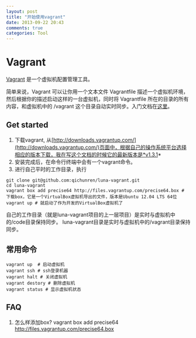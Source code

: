 ```yaml
---
layout: post
title: "开始使用vagrant"
date: 2013-09-22 20:43
comments: true
categories: Tool 
---
```


# Vagrant

[Vagrant](http://www.vagrantup.com/) 是一个虚拟机配置管理工具。

简单来说，Vagrant 可以让你用一个文本文件 Vagrantfile 描述一个虚拟机环境，然后根据你的描述启动这样的一台虚拟机，同时将 Vagrantfile 所在的目录的所有内容，和虚拟机中的 /vagrant 这个目录自动实时同步。入门文档在[这里](http://docs.vagrantup.com/v2/getting-started/index.html)。

## Get started

1. 下载vagrant, 从[http://downloads.vagrantup.com/](http://downloads.vagrantup.com/)页面中，根据自己的操作系统平台选择相应的版本下载，我在写这个文档的时候它的最新版本是*v1.3.1*
2. 安装完成后，在命令行终端中会有一个vagrant命令。
3. 进行自己平时的工作目录，执行

```
git clone git@github.com:qichunren/luna-vagrant.git
cd luna-vagrant
vagrant box add precise64 http://files.vagrantup.com/precise64.box # 下载box，它是一个VirtualBox虚拟机导出的文件，版本是Ubuntu 12.04 LTS 64位
vagrant up # 就启动了作为开发的VirtualBox虚拟机了
```

自己的工作目录（就是luna-vagrant项目的上一层项目）是实时与虚拟机中的/code目录保持同步。
luna-vagrant目录是实时与虚拟机中的/vagrant目录保持同步。

## 常用命令

```
vagrant up  # 启动虚拟机
vagrant ssh # ssh登录机器
vagrant halt # 关闭虚拟机
vagrant destory # 删除虚拟机
vagrant status # 显示虚拟机状态
```

## FAQ

1. 怎么样添加box?
  vagrant box add precise64 http://files.vagrantup.com/precise64.box




